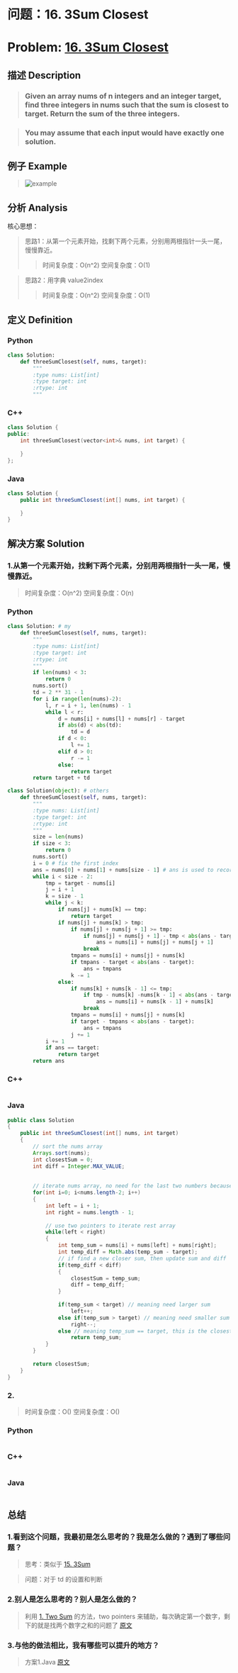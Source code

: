 
# 问题：16. 3Sum Closest
# Problem: [16. 3Sum Closest](https://leetcode.com/problems/3sum-closest/description/)

## 描述 Description
> ### Given an array nums of n integers and an integer target, find three integers in nums such that the sum is closest to target. Return the sum of the three integers.

> ### You may assume that each input would have exactly one solution.

## 例子 Example

> ![example](https://github.com/Decalogue/AlgorithmMap/blob/master/img/leetcode/16.png "example")

## 分析 Analysis

核心思想：
> 思路1：从第一个元素开始，找剩下两个元素，分别用两根指针一头一尾，慢慢靠近。
>> 时间复杂度：O(n^2)
>> 空间复杂度：O(1)

> 思路2：用字典 value2index
>> 时间复杂度：O(n^2)
>> 空间复杂度：O(1)

## 定义 Definition

### Python


```python
class Solution:
    def threeSumClosest(self, nums, target):
        """
        :type nums: List[int]
        :type target: int
        :rtype: int
        """
```

### C++

```c++
class Solution {
public:
    int threeSumClosest(vector<int>& nums, int target) {
        
    }
};
```

### Java

```java
class Solution {
    public int threeSumClosest(int[] nums, int target) {
        
    }
}
```

## 解决方案 Solution

### 1.从第一个元素开始，找剩下两个元素，分别用两根指针一头一尾，慢慢靠近。

> 时间复杂度：O(n^2)
> 空间复杂度：O(n)

### Python


```python
class Solution: # my
    def threeSumClosest(self, nums, target):
        """
        :type nums: List[int]
        :type target: int
        :rtype: int
        """
        if len(nums) < 3:
            return 0
        nums.sort()
        td = 2 ** 31 - 1
        for i in range(len(nums)-2):
            l, r = i + 1, len(nums) - 1
            while l < r:
                d = nums[i] + nums[l] + nums[r] - target
                if abs(d) < abs(td):
                    td = d
                if d < 0:
                    l += 1
                elif d > 0:
                    r -= 1
                else:
                    return target
        return target + td
```


```python
class Solution(object): # others
    def threeSumClosest(self, nums, target):
        """
        :type nums: List[int]
        :type target: int
        :rtype: int
        """
        size = len(nums)
        if size < 3:
            return 0
        nums.sort()
        i = 0 # fix the first index
        ans = nums[0] + nums[1] + nums[size - 1] # ans is used to record the solution
        while i < size - 2:
            tmp = target - nums[i]
            j = i + 1
            k = size - 1
            while j < k:
                if nums[j] + nums[k] == tmp:
                    return target
                if nums[j] + nums[k] > tmp:
                    if nums[j] + nums[j + 1] >= tmp:
                        if nums[j] + nums[j + 1] - tmp < abs(ans - target):
                            ans = nums[i] + nums[j] + nums[j + 1]
                        break
                    tmpans = nums[i] + nums[j] + nums[k]
                    if tmpans - target < abs(ans - target):
                        ans = tmpans
                    k -= 1
                else:
                    if nums[k] + nums[k - 1] <= tmp:
                        if tmp - nums[k] -nums[k - 1] < abs(ans - target):
                            ans = nums[i] + nums[k - 1] + nums[k]
                        break
                    tmpans = nums[i] + nums[j] + nums[k]
                    if target - tmpans < abs(ans - target):
                        ans = tmpans
                    j += 1
            i += 1
            if ans == target:
                return target
        return ans
```

### C++

```c++

```

### Java

```java
public class Solution 
{
    public int threeSumClosest(int[] nums, int target) 
    {
        // sort the nums array
        Arrays.sort(nums);
        int closestSum = 0;
        int diff = Integer.MAX_VALUE;
        
        
        // iterate nums array, no need for the last two numbers because we need at least three numbers
        for(int i=0; i<nums.length-2; i++)
        {
            int left = i + 1;
            int right = nums.length - 1;
            
            // use two pointers to iterate rest array
            while(left < right)
            {
                int temp_sum = nums[i] + nums[left] + nums[right];
                int temp_diff = Math.abs(temp_sum - target);
                // if find a new closer sum, then update sum and diff
                if(temp_diff < diff)
                {
                    closestSum = temp_sum;
                    diff = temp_diff;
                }
                
                if(temp_sum < target) // meaning need larger sum
                    left++;
                else if(temp_sum > target) // meaning need smaller sum
                    right--;
                else // meaning temp_sum == target, this is the closestSum 
                    return temp_sum;
            }
        }
        
        return closestSum;
    }
}
```

### 2.

> 时间复杂度：O()
> 空间复杂度：O()

### Python


```python

```

### C++

```c++

```

### Java

```Java

```

## 总结

### 1.看到这个问题，我最初是怎么思考的？我是怎么做的？遇到了哪些问题？
> 思考：类似于 [15. 3Sum](https://leetcode.com/problems/3sum/description/)

> 问题：对于 td 的设置和判断

### 2.别人是怎么思考的？别人是怎么做的？
> 利用 [1. Two Sum](https://leetcode.com/problems/two-sum/description/) 的方法，two pointers 来辅助，每次确定第一个数字，剩下的就是找两个数字之和的问题了 [原文](http://www.cnblogs.com/jimmycheng/p/7159535.html)

### 3.与他的做法相比，我有哪些可以提升的地方？
> 方案1.Java [原文](http://www.cnblogs.com/jimmycheng/p/7159535.html)


```python

```
